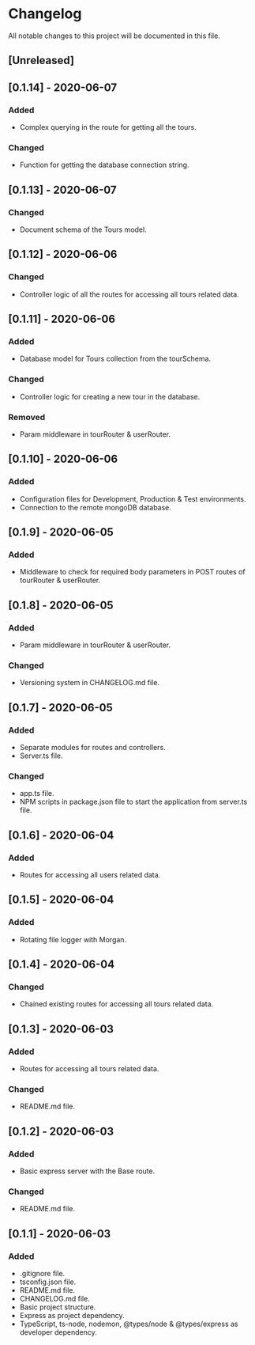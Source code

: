 # Changelog

All notable changes to this project will be documented in this file.

## [Unreleased]

## [0.1.14] - 2020-06-07

### Added

- Complex querying in the route for getting all the tours.

### Changed

- Function for getting the database connection string.

## [0.1.13] - 2020-06-07

### Changed

- Document schema of the Tours model.

## [0.1.12] - 2020-06-06

### Changed

- Controller logic of all the routes for accessing all tours related data.

## [0.1.11] - 2020-06-06

### Added

- Database model for Tours collection from the tourSchema.

### Changed

- Controller logic for creating a new tour in the database.

### Removed

- Param middleware in tourRouter & userRouter.

## [0.1.10] - 2020-06-06

### Added

- Configuration files for Development, Production & Test environments.
- Connection to the remote mongoDB database.

## [0.1.9] - 2020-06-05

### Added

- Middleware to check for required body parameters in POST routes of tourRouter & userRouter.

## [0.1.8] - 2020-06-05

### Added

- Param middleware in tourRouter & userRouter.

### Changed

- Versioning system in CHANGELOG.md file.

## [0.1.7] - 2020-06-05

### Added

- Separate modules for routes and controllers.
- Server.ts file.

### Changed

- app.ts file.
- NPM scripts in package.json file to start the application from server.ts file.

## [0.1.6] - 2020-06-04

### Added

- Routes for accessing all users related data.

## [0.1.5] - 2020-06-04

### Added

- Rotating file logger with Morgan.

## [0.1.4] - 2020-06-04

### Changed

- Chained existing routes for accessing all tours related data.

## [0.1.3] - 2020-06-03

### Added

- Routes for accessing all tours related data.

### Changed

- README.md file.

## [0.1.2] - 2020-06-03

### Added

- Basic express server with the Base route.

### Changed

- README.md file.

## [0.1.1] - 2020-06-03

### Added

- .gitignore file.
- tsconfig.json file.
- README.md file.
- CHANGELOG.md file.
- Basic project structure.
- Express as project dependency.
- TypeScript, ts-node, nodemon, @types/node & @types/express as developer dependency.
